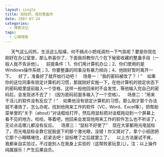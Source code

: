 ```yaml
---
layout: single
title: 轻轻的，我将整蛊你
date: 2007-07-24
categories:
  - 博客日记
tags:
  - 心情随笔
---
```


&nbsp;&nbsp;&nbsp;&nbsp;&nbsp;天气这么闷热，生活这么枯燥，何不搞点小把戏调剂一下气氛呢？要是你现在刚好在办公室里，那么恭喜你了，下面我将教你几个在下秘密收藏的整蛊手段（一般人我不告诉他）。&nbsp;&nbsp;&nbsp;&nbsp;前提条件：1、你们用计算机办公；2、你们使用的是Windows操作系统；3、你要整蛊的同事没有暴力倾向；4、他刚好暂时离开一下。&nbsp;&nbsp;&nbsp;&nbsp;好了，准备好了就开始行动吧！&nbsp;&nbsp;&nbsp;&nbsp;场景一：“我的密码被改了？！”&nbsp;&nbsp;&nbsp;&nbsp;如果你的这位同事有锁定计算机的习惯，那就刚好实施一下，在他计算机的锁定状态下的密码框里提前敲入一个空格，这样一般他回来时不会发觉，等他输入完自己的密码后，会发现进不去了！（因为密码前面多输入了一个空格）。&nbsp;&nbsp;&nbsp;&nbsp;场景二：“用来干活儿的软件没有反应了！”&nbsp;&nbsp;&nbsp;&nbsp;如果他没有锁定计算机的习惯，那么刚才那个办法就不凑效了，怎么办呢，找到他用来工作的软件（VC，Word、Excel等），把帮助菜单里的“关于（about）”对话框给打开，然后用鼠标把对话框拖动到一个屏幕上看不见的地方。哈哈，等着吧，他回来会发现他用来工作的软件怎么也不听话了，无论点击哪儿都没有反应。&nbsp;&nbsp;&nbsp;&nbsp;场景三：“鼠标不好使了”&nbsp;&nbsp;&nbsp;&nbsp;现在大家都用光电鼠标了，而光电鼠标全靠它屁股底下的那个激光眼，没错！你又猜对了，拿个小纸团把它那个小眼睛堵住，赶紧去吧！鼠标瞎了之后就罢工了。&nbsp;&nbsp;&nbsp;&nbsp;以上方法屡试不爽，我都亲自实验过，不过是别人在我身上实验的（这帮败家玩意儿）。注：以上操作纯属娱乐！产生后果自负。
